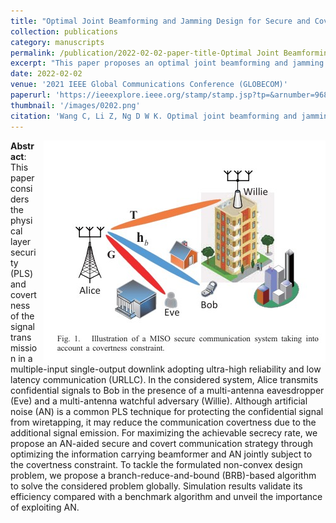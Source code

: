 ```yaml
---
title: "Optimal Joint Beamforming and Jamming Design for Secure and Covert URLLC"
collection: publications
category: manuscripts
permalink: /publication/2022-02-02-paper-title-Optimal Joint Beamforming and Jamming Design for Secure and Covert URLLC.md
excerpt: "This paper proposes an optimal joint beamforming and jamming design for secure and covert ultra-reliable low-latency communication (URLLC) in a multiple-input single-output (MISO) downlink. The design aims to maximize the secrecy rate while satisfying covertness constraints, using a branch-reduce-and-bound (BRB) algorithm to solve the non-convex optimization problem."
date: 2022-02-02
venue: '2021 IEEE Global Communications Conference (GLOBECOM)'
paperurl: 'https://ieeexplore.ieee.org/stamp/stamp.jsp?tp=&arnumber=9685393'
thumbnail: '/images/0202.png'
citation: 'Wang C, Li Z, Ng D W K. Optimal joint beamforming and jamming design for secure and covert URLLC[C]//2021 IEEE Global Communications Conference (GLOBECOM). IEEE, 2021: 1-7.'
---
```

<img src="/images/0202.png"  style="float: right; margin-left: 10px;">


**Abstract**: This paper considers the physical layer security (PLS) and covertness of the signal transmission in a multiple-input single-output downlink adopting ultra-high reliability and low latency communication (URLLC). In the considered system, Alice transmits confidential signals to Bob in the presence of a multi-antenna eavesdropper (Eve) and a multi-antenna watchful adversary (Willie). Although artificial noise (AN) is a common PLS technique for protecting the confidential signal from wiretapping, it may reduce the communication covertness due to the additional signal emission. For maximizing the achievable secrecy rate, we propose an AN-aided secure and covert communication strategy through optimizing the information carrying beamformer and AN jointly subject to the covertness constraint. To tackle the formulated non-convex design problem, we propose a branch-reduce-and-bound (BRB)-based algorithm to solve the considered problem globally. Simulation results validate its efficiency compared with a benchmark algorithm and unveil the importance of exploiting AN.
